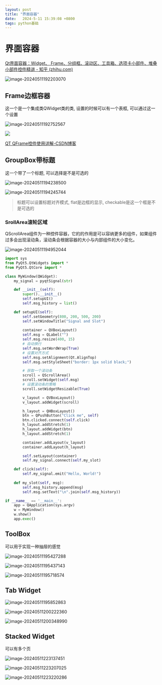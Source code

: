 ```yaml
---
layout: post
title: "界面容器" 
date:   2024-5-11 15:39:08 +0800
tags: python基础
---
```


# 界面容器

[Qt界面容器：Widget、 Frame、分组框、滚动区、工具箱、选项卡小部件、堆叠小部件控件精讲 - 知乎 (zhihu.com)](https://zhuanlan.zhihu.com/p/688904469)

![image-20240511192203070](https://picture-01-1316374204.cos.ap-beijing.myqcloud.com/image/202405111922299.png)

## Frame边框容器

这一个是一个集成类QWidget类的类, 设置的时候可以有一个表框, 可以通过这一个设置

![image-20240511192752567](https://picture-01-1316374204.cos.ap-beijing.myqcloud.com/image/202405111927594.png)

![](https://pic2.zhimg.com/v2-67ac72d8a03bf8434c4b0afefa3bea31_r.jpg)

[QT QFrame控件使用详解-CSDN博客](https://blog.csdn.net/qq_37529913/article/details/132705090)

## GroupBox带标题

这一个带了一个标题, 可以选择是不是可选的

![image-20240511194238500](https://picture-01-1316374204.cos.ap-beijing.myqcloud.com/image/202405111942534.png)

![image-20240511194245744](https://picture-01-1316374204.cos.ap-beijing.myqcloud.com/image/202405111942775.png)

> 标题可以设置标题对齐模式, flat是边框的显示, checkable是这一个框是不是可选的

### SrollArea滚轮区域

QScrollArea组件为一种控件容器，它的的作用是可以容纳更多的组件，如果组件过多会出现滚动条，滚动条会根据容器的大小与内部组件的大小变化。

![image-20240511194952044](https://picture-01-1316374204.cos.ap-beijing.myqcloud.com/image/202405111949085.png)

```python
import sys
from PyQt5.QtWidgets import *
from PyQt5.QtCore import *

class MyWindow(QWidget):
    my_signal = pyqtSignal(str)

    def __init__(self):
        super().__init__()
        self.setupUI()
        self.msg_history = list()

    def setupUI(self):
        self.setGeometry(800, 200, 500, 200)
        self.setWindowTitle("Signal and Slot")
        
        container = QVBoxLayout()
        self.msg = QLabel("")
        self.msg.resize(400, 15)
        # 自动换行
        self.msg.setWordWrap(True)
        # 设置对齐方式
        self.msg.setAlignment(Qt.AlignTop)
        self.msg.setStyleSheet("border: 1px solid black;")

		# 获取一个滚动条
        scroll = QScrollArea()
        scroll.setWidget(self.msg)
        # 设置滚动条的策略
        scroll.setWidgetResizable(True)

        v_layout = QVBoxLayout()
        v_layout.addWidget(scroll)

        h_layout = QHBoxLayout()
        btn = QPushButton("Click me", self)
        btn.clicked.connect(self.click)
        h_layout.addStretch(1)
        h_layout.addWidget(btn)
        h_layout.addStretch(1)

        container.addLayout(v_layout)
        container.addLayout(h_layout)

        self.setLayout(container)
        self.my_signal.connect(self.my_slot)

    def click(self):
        self.my_signal.emit("Hello, World!")
    
    def my_slot(self, msg):
        self.msg_history.append(msg)
        self.msg.setText("\n".join(self.msg_history))

if __name__ == '__main__':
    app = QApplication(sys.argv)
    w = MyWindow()
    w.show()
    app.exec()
```

## ToolBox

可以用于实现一种抽屉的感觉

![image-20240511195427288](https://picture-01-1316374204.cos.ap-beijing.myqcloud.com/image/202405111954325.png)

![image-20240511195437143](https://picture-01-1316374204.cos.ap-beijing.myqcloud.com/image/202405111954181.png)

![image-20240511195718574](https://picture-01-1316374204.cos.ap-beijing.myqcloud.com/image/202405111957615.png)

## Tab Widget

![image-20240511195852863](https://picture-01-1316374204.cos.ap-beijing.myqcloud.com/image/202405111958900.png)

![image-20240511200222360](https://picture-01-1316374204.cos.ap-beijing.myqcloud.com/image/202405112002403.png)

![image-20240511200348990](https://picture-01-1316374204.cos.ap-beijing.myqcloud.com/image/202405112003024.png)

## Stacked Widget

可以有多个页

![image-20240511223137451](https://picture-01-1316374204.cos.ap-beijing.myqcloud.com/image/202405112231505.png)

![image-20240511223207025](https://picture-01-1316374204.cos.ap-beijing.myqcloud.com/image/202405112232062.png)

![image-20240511223220286](https://picture-01-1316374204.cos.ap-beijing.myqcloud.com/image/202405112232324.png)